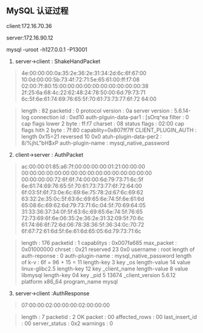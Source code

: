 ## MySQL 认证过程

client:172.16.70.36

server:172.16.90.12

mysql -uroot -h127.0.0.1 -P13001

1. server-&gt;client : ShakeHandPacket

>4e:00:00:00:0a:35:2e:36:2e:31:34:2d:6c:6f:67:00
>10:0d:00:00:5b:73:4f:72:71:5e:65:61:00:ff:f7:08
>02:00:7f:80:15:00:00:00:00:00:00:00:00:00:00:38
>2f:25:6a:68:4c:22:62:48:24:78:50:00:6d:79:73:71
>6c:5f:6e:61:74:69:76:65:5f:70:61:73:73:77:6f:72
>64:00

>length                     : 82
>packetid                   : 0
>protocol version           : 0a
>server version             : 5.6.14-log
>connection id              : 0xd10
>auth-plguin-data-par1      : [sOrq^ea
>filter                     : 0
>cap flags lower 2 byte     : ff:f7
>charset                    : 08
>status flags               : 02:00
>cap flags hith 2 byte      : 7f:80                capablity=0x807ff7ff
>CLIENT_PLUGIN_AUTH         : length 0x15=21
>reversed 10 0x0
>atuh-plugin-data-per2      : 8/%jhL"bH$xP
>auth-plugin-name           : mysql_native_password

2. client-&gt;server : AuthPacket

>ac:00:00:01:85:a6:7f:00:00:00:00:01:21:00:00:00
>00:00:00:00:00:00:00:00:00:00:00:00:00:00:00:00
>00:00:00:00:72:6f:6f:74:00:00:6d:79:73:71:6c:5f
>6e:61:74:69:76:65:5f:70:61:73:73:77:6f:72:64:00
>6f:03:5f:6f:73:0e:6c:69:6e:75:78:2d:67:6c:69:62
>63:32:2e:35:0c:5f:63:6c:69:65:6e:74:5f:6e:61:6d
>65:08:6c:69:62:6d:79:73:71:6c:04:5f:70:69:64:05
>31:33:36:37:34:0f:5f:63:6c:69:65:6e:74:5f:76:65
>72:73:69:6f:6e:06:35:2e:36:2e:31:32:09:5f:70:6c
>61:74:66:6f:72:6d:06:78:38:36:5f:36:34:0c:70:72
>6f:67:72:61:6d:5f:6e:61:6d:65:05:6d:79:73:71:6c

>length                     : 176
>packetid                   : 1
>capablitys                 : 0x007fa685
>max_packet                 : 0x01000000
>chrset                     : 0x21
>reserved 23 0x0 
>username                   : root
>length of auth-reponse     : 0
>auth-plugin-name           : mysql_native_password
>length of k-v              : 6f = 96 + 15 = 11
>length-key 3 key _os   length-value 14  value linux-glibc2.5
>length-key 12 key _client_name length-value 8 value libmysql
>length-key 04 key _pid                      5 13674
>                  _client_version             5.6.12
>                  platform                    x86_64
>                  program_name                mysql

3. server-&gt;client :AuthResponse

>07:00:00:02:00:00:00:02:00:00:00

>length                     : 7
>packetid                   : 2
>OK packet                  : 00
>affected_rows              : 00
>last_insert_id             : 00
>server_status              : 0x2
>warnings                   : 0


